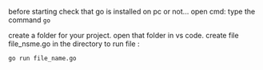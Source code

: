 before starting 
check that go is installed on pc or not...
open cmd:
type the command `go`

create a folder for your project.
open that folder in vs code.
create file file_nsme.go in the directory
to run file :

`go run file_name.go`